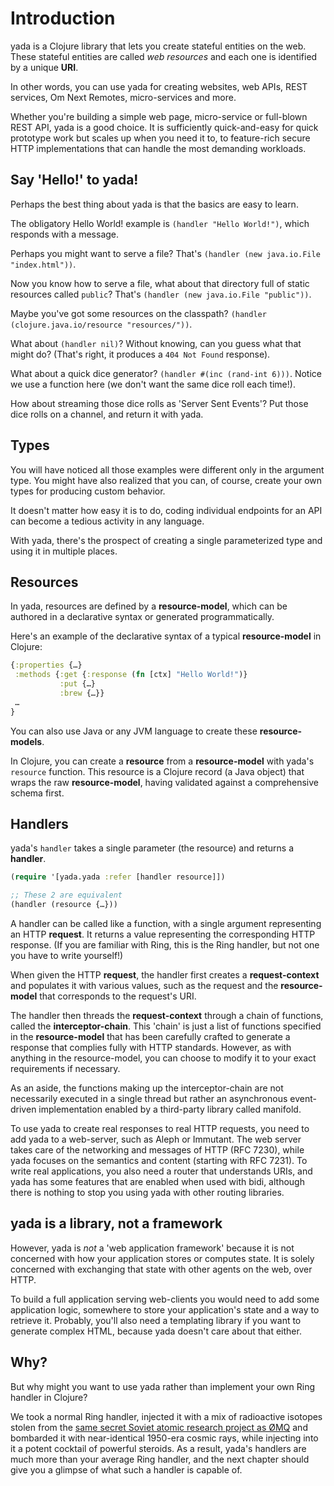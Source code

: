 # Introduction

yada is a Clojure library that lets you create stateful entities on the web. These stateful entities are called _web resources_ and each one is identified by a unique __URI__.

In other words, you can use yada for creating websites, web APIs, REST services, Om Next Remotes, micro-services and more.

Whether you're building a simple web page, micro-service or full-blown REST API, yada is a good choice. It is sufficiently quick-and-easy for quick prototype work but scales up when you need it to, to feature-rich secure HTTP implementations that can handle the most demanding workloads.

## Say 'Hello!' to yada!

Perhaps the best thing about yada is that the basics are easy to learn.

The obligatory Hello World! example is `(handler "Hello World!")`, which responds with a message.

Perhaps you might want to serve a file? That's `(handler (new java.io.File "index.html"))`.

Now you know how to serve a file, what about that directory full of static resources called `public`? That's `(handler (new java.io.File "public"))`.

Maybe you've got some resources on the classpath? `(handler (clojure.java.io/resource "resources/"))`.

What about `(handler nil)`? Without knowing, can you guess what that might do? (That's right, it produces a `404 Not Found` response).

What about a quick dice generator? `(handler #(inc (rand-int 6)))`. Notice we use a function here (we don't want the same dice roll each time!).

How about streaming those dice rolls as 'Server Sent Events'? Put those dice rolls on a channel, and return it with yada.

## Types

You will have noticed all those examples were different only in the argument type. You might have also realized that you can, of course, create your own types for producing custom behavior.

It doesn't matter how easy it is to do, coding individual endpoints for an API can become a tedious activity in any language.

With yada, there's the prospect of creating a single parameterized type and using it in multiple places.

## Resources

In yada, resources are defined by a __resource-model__, which can be
authored in a declarative syntax or generated programmatically.

Here's an example of the declarative syntax of a typical
__resource-model__ in Clojure:

```clojure
{:properties {…}
 :methods {:get {:response (fn [ctx] "Hello World!")}
           :put {…}
           :brew {…}}
 …
}
```

You can also use Java or any JVM language to create these __resource-models__.

In Clojure, you can create a __resource__ from a __resource-model__ with yada's `resource` function. This resource is a Clojure record (a Java object) that wraps the raw __resource-model__, having validated against a comprehensive schema first.

## Handlers

yada's `handler` takes a single parameter (the resource) and returns a __handler__.

```clojure
(require '[yada.yada :refer [handler resource]])

;; These 2 are equivalent
(handler (resource {…}))
```

A handler can be called like a function, with a single argument representing an HTTP __request__. It returns a value representing the corresponding HTTP response. (If you are familiar with Ring, this is the Ring handler, but not one you have to write yourself!)

When given the HTTP __request__, the handler first creates a __request-context__ and populates it with various values, such as the request and the __resource-model__ that corresponds to the request's URI.

The handler then threads the __request-context__ through a chain of functions, called the __interceptor-chain__. This 'chain' is just a list of functions specified in the __resource-model__ that has been carefully crafted to generate a response that complies fully with HTTP standards. However, as with anything in the resource-model, you can choose to modify it to your exact requirements if necessary.

As an aside, the functions making up the interceptor-chain are not necessarily executed in a single thread but rather an asynchronous event-driven implementation enabled by a third-party library called manifold.

To use yada to create real responses to real HTTP requests, you need to add yada to a web-server, such as Aleph or Immutant. The web server takes care of the networking and messages of HTTP (RFC 7230), while yada focuses on the semantics and content (starting with RFC 7231). To write real applications, you also need a router that understands URIs, and yada has some features that are enabled when used with bidi, although there is nothing to stop you using yada with other routing libraries.

## yada is a library, not a framework

However, yada is _not_ a 'web application framework' because it is not concerned with how your application stores or computes state. It is solely concerned with exchanging that state with other agents on the web, over HTTP.

To build a full application serving web-clients you would need to add some application logic, somewhere to store your application's state and a way to retrieve it. Probably, you'll also need a templating library if you want to generate complex HTML, because yada doesn't care about that either.

## Why?

But why might you want to use yada rather than implement your own Ring handler in Clojure?

We took a normal Ring handler, injected it with a mix of radioactive isotopes stolen from the [same secret Soviet atomic research project as ØMQ](http://zguide.zeromq.org/page:all) and bombarded it with near-identical 1950-era cosmic rays, while injecting into it a potent cocktail of powerful steroids. As a result, yada's handlers are much more than your average Ring handler, and the next chapter should give you a glimpse of what such a handler is capable of.
